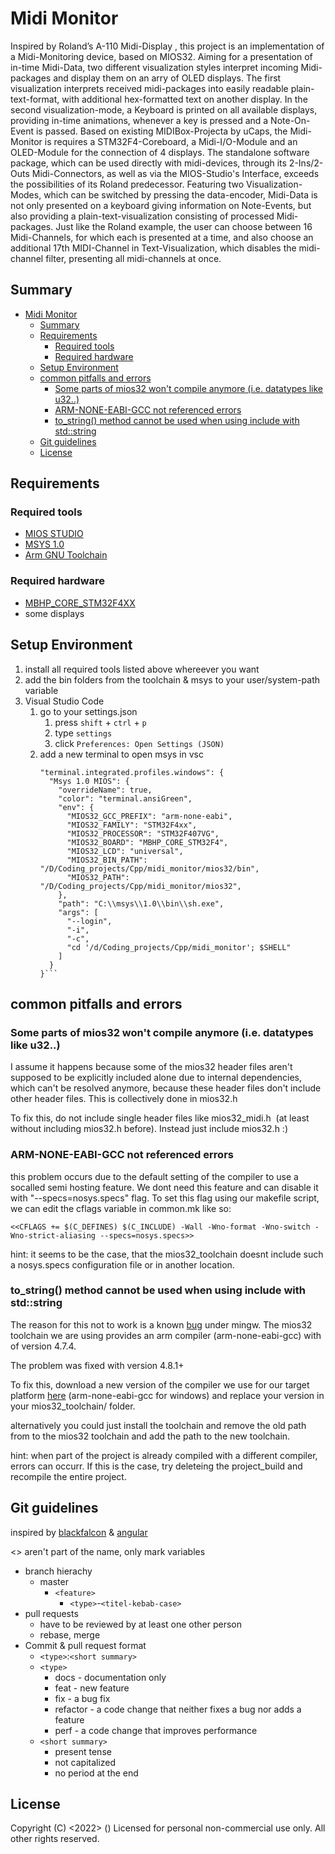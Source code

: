 # Midi Monitor
Inspired by Roland’s A-110 Midi-Display , this project is an implementation of a Midi-Monitoring device, based on MIOS32. Aiming for a presentation of in-time Midi-Data, two different visualization styles interpret incoming Midi-packages and display them on an arry of OLED displays.
The first visualization interprets received midi-packages into easily readable plain-text-format, with additional hex-formatted text on another display.
In the second visualization-mode, a Keyboard is printed on all available displays, providing in-time animations, whenever a key is pressed and a Note-On-Event is passed.
Based on existing MIDIBox-Projecta by uCaps, the Midi-Monitor is requires a STM32F4-Coreboard, a Midi-I/O-Module and an OLED-Module for the connection of 4 displays. 
The standalone software package, which can be used directly with midi-devices, through its 2-Ins/2-Outs Midi-Connectors, as well as via the MIOS-Studio's Interface, exceeds the possibilities of its Roland predecessor. Featuring two Visualization-Modes, which can be switched by pressing the data-encoder, Midi-Data is not only presented on a keyboard giving information on Note-Events, but also providing a plain-text-visualization consisting of processed Midi-packages. Just like the Roland example, the user can choose between 16 Midi-Channels, for which each is presented at a time, and also choose an additional 17th MIDI-Channel in Text-Visualization, which disables the midi-channel filter, presenting all midi-channels at once.


## Summary
- [Midi Monitor](#midi-monitor)
  - [Summary](#summary)
  - [Requirements](#requirements)
    - [Required tools](#required-tools)
    - [Required hardware](#required-hardware)
  - [Setup Environment](#setup-environment)
  - [common pitfalls and errors](#common-pitfalls-and-errors)
    - [Some parts of mios32 won't compile anymore (i.e. datatypes like u32..)](#some-parts-of-mios32-wont-compile-anymore-ie-datatypes-like-u32)
    - [ARM-NONE-EABI-GCC not referenced errors](#arm-none-eabi-gcc-not-referenced-errors)
    - [to_string() method cannot be used when using <string> include with std::string](#to_string-method-cannot-be-used-when-using-string-include-with-stdstring)
  - [Git guidelines](#git-guidelines)
  - [License](#license)

## Requirements

### Required tools
  - [MIOS STUDIO](http://www.ucapps.de/mios_studio.html)
  - [MSYS 1.0](https://sourceforge.net/projects/mingw/files/MSYS/Base/msys-core/msys-1.0.11/MSYS-1.0.11.exe/download?use_mirror=netcologne)
  - [Arm GNU Toolchain](https://developer.arm.com/tools-and-software/open-source-software/developer-tools/gnu-toolchain/downloads)

### Required hardware
  -  [MBHP_CORE_STM32F4XX](http://ucapps.de/mbhp_core_stm32f4.html)
  -  some displays

## Setup Environment
  1. install all required tools listed above whereever you want
  2. add the bin folders from the toolchain & msys to your user/system-path variable
  3. Visual Studio Code
     1. go to your settings.json 
        1. press `shift` + `ctrl` + `p`
        2. type `settings`
        3. click `Preferences: Open Settings (JSON)`
     2. add a new terminal to open msys in vsc
        ```
        "terminal.integrated.profiles.windows": {
          "Msys 1.0 MIOS": {
            "overrideName": true,
            "color": "terminal.ansiGreen",
            "env": {
              "MIOS32_GCC_PREFIX": "arm-none-eabi",
              "MIOS32_FAMILY": "STM32F4xx",
              "MIOS32_PROCESSOR": "STM32F407VG",
              "MIOS32_BOARD": "MBHP_CORE_STM32F4",
              "MIOS32_LCD": "universal",
              "MIOS32_BIN_PATH": "/D/Coding_projects/Cpp/midi_monitor/mios32/bin",
              "MIOS32_PATH": "/D/Coding_projects/Cpp/midi_monitor/mios32",
            },
            "path": "C:\\msys\\1.0\\bin\\sh.exe",
            "args": [
              "--login",
              "-i",
              "-c",
              "cd '/d/Coding_projects/Cpp/midi_monitor'; $SHELL"
            ]
          }
        }```
## common pitfalls and errors

### Some parts of mios32 won't compile anymore (i.e. datatypes like u32..)

<p> 
I assume it happens because some of the mios32 header files aren't supposed to be explicitly included alone due to internal dependencies, which can't be resolved anymore, because these header files don't include other header files. This is collectively done in mios32.h

To fix this, do not include single header files like mios32_midi.h  (at least without including mios32.h before).
Instead just include mios32.h :)
</p>

### ARM-NONE-EABI-GCC not referenced errors

<p>
this problem occurs due to the default setting of the compiler to use a socalled semi hosting feature. We dont need this feature and can disable it with "--specs=nosys.specs" flag. To set this flag using our makefile script, we can edit the cflags variable in common.mk like so:

```
<<CFLAGS += $(C_DEFINES) $(C_INCLUDE) -Wall -Wno-format -Wno-switch -Wno-strict-aliasing --specs=nosys.specs>>
```

hint: it seems to be the case, that the mios32_toolchain doesnt include such a nosys.specs configuration file or in another location.
</p>

### to_string() method cannot be used when using <string> include with std::string

<p>

The reason for this not to work is a known [bug](https://gcc.gnu.org/bugzilla/show_bug.cgi?id=52015) under mingw. The mios32 toolchain we are using provides an arm compiler (arm-none-eabi-gcc) with of version 4.7.4.

The problem was fixed with version 4.8.1+

To fix this, download a new version of the compiler we use for our target platform [here](https://developer.arm.com/tools-and-software/open-source-software/developer-tools/gnu-toolchain/downloads) (arm-none-eabi-gcc for windows) and replace your version in your mios32_toolchain/ folder.

alternatively you could just install the toolchain and remove the old path from to the mios32 toolchain and add the path to the new toolchain.

hint: when part of the project is already compiled with a different compiler, errors can occurr. If this is the case, try deleteing the project_build and recompile the entire project.
</p>

## Git guidelines
inspired by [blackfalcon](https://gist.github.com/blackfalcon/8428401) & [angular](https://github.com/angular/angular/blob/main/CONTRIBUTING.md#commit)

<> aren't part of the name, only mark variables
- branch hierachy
  - master
    - `<feature>`
      - `<type>`-`<titel-kebab-case>`
- pull requests
  - have to be reviewed by at least one other person
  - rebase, merge
- Commit & pull request format
  - `<type>`:`<short summary>`
  - `<type>`
    - docs      - documentation only
    - feat      - new feature
    - fix       - a bug fix
    - refactor  - a code change that neither fixes a bug nor adds a feature
    - perf      - a code change that improves performance
  - `<short summary>`
    - present tense
    - not capitalized
    - no period at the end

## License
Copyright (C) <2022> <your name> (<your email address>)
Licensed for personal non-commercial use only.
All other rights reserved.

